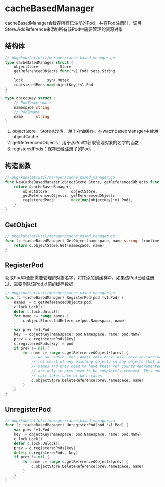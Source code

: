 # cacheBasedManager
cacheBasedManager会缓存所有已注册的Pod，并在Pod注册时，调用Store.AddReference来添加所有该Pod中需要管理的资源对象

## 结构体
```go
// pkg/kubelet/util/manager/cache_based_manager.go
type cacheBasedManager struct {
	objectStore          Store
	getReferencedObjects func(*v1.Pod) sets.String

	lock           sync.Mutex
	registeredPods map[objectKey]*v1.Pod
}

type objectKey struct {
    // Pod的namespace
	namespace string
    // Pod的name
	name      string
}
```
1. objectStore：Store实现类，用于存储缓存。在watchBasedManager中使用objectCache
2. getReferencedObjects：用于从Pod中获取管理对象的名字的函数
3. registeredPods：保存已经注册了的Pod，

## 构造函数
```go
// pkg/kubelet/util/manager/cache_based_manager.go
func NewCacheBasedManager(objectStore Store, getReferencedObjects func(*v1.Pod) sets.String) Manager {
	return &cacheBasedManager{
		objectStore:          objectStore,
		getReferencedObjects: getReferencedObjects,
		registeredPods:       make(map[objectKey]*v1.Pod),
	}
}
```

## GetObject
```go
// pkg/kubelet/util/manager/cache_based_manager.go
func (c *cacheBasedManager) GetObject(namespace, name string) (runtime.Object, error) {
	return c.objectStore.Get(namespace, name)
}
```

## RegisterPod
获取Pod中全部需要管理的对象名字，将其添加到缓存中。如果该Pod已经注册过，需要删除该Pod以前的缓存数据
```go
// pkg/kubelet/util/manager/cache_based_manager.go
func (c *cacheBasedManager) RegisterPod(pod *v1.Pod) {
	names := c.getReferencedObjects(pod)
	c.lock.Lock()
	defer c.lock.Unlock()
	for name := range names {
		c.objectStore.AddReference(pod.Namespace, name)
	}
	var prev *v1.Pod
	key := objectKey{namespace: pod.Namespace, name: pod.Name}
	prev = c.registeredPods[key]
	c.registeredPods[key] = pod
	if prev != nil {
		for name := range c.getReferencedObjects(prev) {
			// On an update, the .Add() call above will have re-incremented the
			// ref count of any existing object, so any objects that are in both
			// names and prev need to have their ref counts decremented. Any that
			// are only in prev need to be completely removed. This unconditional
			// call takes care of both cases.
			c.objectStore.DeleteReference(prev.Namespace, name)
		}
	}
}
```

## UnregisterPod
```go
// pkg/kubelet/util/manager/cache_based_manager.go
func (c *cacheBasedManager) UnregisterPod(pod *v1.Pod) {
	var prev *v1.Pod
	key := objectKey{namespace: pod.Namespace, name: pod.Name}
	c.lock.Lock()
	defer c.lock.Unlock()
	prev = c.registeredPods[key]
	delete(c.registeredPods, key)
	if prev != nil {
		for name := range c.getReferencedObjects(prev) {
			c.objectStore.DeleteReference(prev.Namespace, name)
		}
	}
}
```